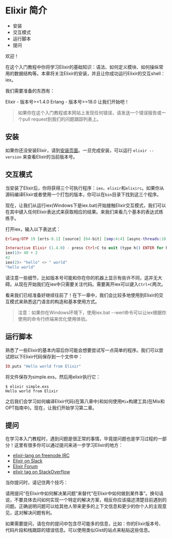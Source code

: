 # Elixir 简介

* 安装
* 交互模式
* 运行脚本
* 提问

欢迎！

在这个入门教程中你将学习Elixir的基础知识：语法、如何定义模块、如何操纵常用的数据结构等。本章将关注Elixir的安装，并且让你成功运行Elixir的交互shell：iex。

我们需要准备的东西有：

Elixir - 版本号>=1.4.0
Erlang - 版本号>=18.0
让我们开始吧！

> 如果你在这个入门教程或本网站上发现任何错误，请发送一个错误报告或一个pull request到我们的问题跟踪列表上。

## 安装

如果你还没安装Elixir，请到[安装页面](http://elixir-lang.org/install.html)。一旦完成安装，可以运行 `elixir --version` 来查看Elixir的当前版本号。

## 交互模式

当安装了Elixir后，你将获得三个可执行程序：`iex`、`elixir`和`elixirc`。如果你从源码编译Elixir或者使用一个打包的版本，你可以在`bin`目录下找到这三个程序。

现在，让我们从运行iex(Windows下是iex.bat)开始接触Elixir交互模式，我们可以在其中键入任何Elixir表达式来获取相应的结果。来我们来看几个基本的表达式练练手。

打开iex，输入以下表达式：

```elixir
Erlang/OTP 19 [erts-8.1] [source] [64-bit] [smp:4:4] [async-threads:10] [hipe] [kernel-poll:false] [dtrace]

Interactive Elixir (1.4.0) - press Ctrl+C to exit (type h() ENTER for help)
iex(1)> 40 + 2
42
iex(2)> "hello" <> " world"
"hello world"
```

请注意一些细节，比如版本号可能和你在你的机器上显示有些许不同，这并无大碍。从现在开始我们在iex中只需要关注代码。需要离开iex可以键入`Ctrl+C`两次。

看来我们已经准备好继续往前了！在下一章中，我们会比较多地使用到Elixir的交互模式来熟悉这门语言的构造和基本使用方式。

> 注意：如果你在Windows环境下，使用iex.bat --werl命令可以让iex根据你使用的命令行终端来优化使用体验。

## 运行脚本

熟悉了一些Elixir的基本内容后你可能会想要尝试写一点简单的程序。我们可以尝试把以下Elixir代码保存到一个文件中：

```elixir
IO.puts "Hello world from Elixir"
```

将文件保存为simple.exs，然后用elixir执行它：

```shell
$ elixir simple.exs
Hello world from Elixir
```

之后我们会学习如何编译Elixir代码(在第八章中)和如何使用`Mix`构建工具(在Mix和OPT指南中)。现在，让我们开始学习第二章。

## 提问

在学习本入门教程时，遇到问题是很正常的事情，毕竟提问题也是学习过程的一部分！这里有很多你可以通过提问来进一步学习Elixir的地方：

* [elixir-lang on freenode IRC](irc://irc.freenode.net/elixir-lang)
* [Elixir on Slack](https://elixir-slackin.herokuapp.com/)
* [Elixir Forum](http://elixirforum.com/)
* [elixir tag on StackOverflow](https://stackoverflow.com/questions/tagged/elixir)

当你提问时，请记住两个技巧：

请用提问“在Elixir中如何解决某问题”来替代“在Elixir中如何做到某件事”。换句话说，不要具体去问如何实现一个特定的解决方案，相反你应该描述清楚目前遇到的问题。正确说明问题可以给其他人带来更多的上下文信息和更少的你个人的主观意见，这对解决问题有利。

如果需要提问，请在你的提问中包含尽可能多的信息，比如：你的Elixir版本号、代码片段和栈跟踪的错误信息。可以使用类似Gist的站点来粘贴这些信息。
